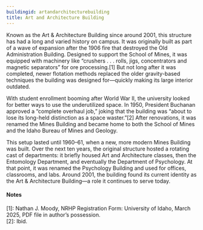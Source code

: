 ```yaml
---
buildingid: artandarchitecturebuilding
title: Art and Architecture Building
---
```



Known as the Art & Architecture Building since around 2001, this structure has had a long and varied history on campus. It was originally built as part of a wave of expansion after the 1906 fire that destroyed the Old Administration Building. Designed to support the School of Mines, it was equipped with machinery like “crushers . . . rolls, jigs, concentrators and magnetic separators” for ore processing.[1] But not long after it was completed, newer flotation methods replaced the older gravity-based techniques the building was designed for—quickly making its large interior outdated.

With student enrollment booming after World War II, the university looked for better ways to use the underutilized space. In 1950, President Buchanan approved a “complete overhaul job,” joking that the building was “about to lose its long-held distinction as a space waster.”[2] After renovations, it was renamed the Mines Building and became home to both the School of Mines and the Idaho Bureau of Mines and Geology.

This setup lasted until 1960–61, when a new, more modern Mines Building was built. Over the next ten years, the original structure hosted a rotating cast of departments: it briefly housed Art and Architecture classes, then the Entomology Department, and eventually the Department of Psychology. At that point, it was renamed the Psychology Building and used for offices, classrooms, and labs. Around 2001, the building found its current identity as the Art & Architecture Building—a role it continues to serve today.

#### Notes 
[1]:  Nathan J. Moody, NRHP Registration Form: University of Idaho, March 2025, PDF file in author’s possession.  
[2]: Ibid. 